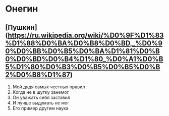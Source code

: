 # Онегин
## [Пушкин] (https://ru.wikipedia.org/wiki/%D0%9F%D1%83%D1%88%D0%BA%D0%B8%D0%BD,_%D0%90%D0%BB%D0%B5%D0%BA%D1%81%D0%B0%D0%BD%D0%B4%D1%80_%D0%A1%D0%B5%D1%80%D0%B3%D0%B5%D0%B5%D0%B2%D0%B8%D1%87)
1. Мой дядя самых честных правил
2. Когда не в шутку занемог
3. Он уважать себя заставил
4. И лучше выдумать не мог
5. Его пример другим наука
